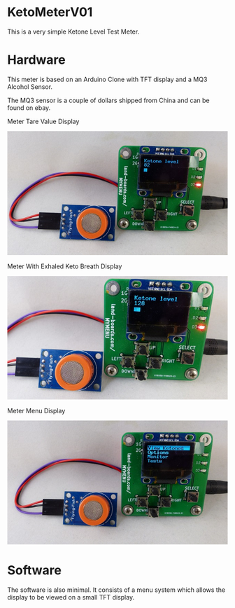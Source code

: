 # KetoMeterV01

This is a very simple Ketone Level Test Meter.

# Hardware

This meter is based on an Arduino Clone with TFT display and a MQ3 Alcohol Sensor.

The MQ3 sensor is a couple of dollars shipped from China and can be found on ebay.

Meter Tare Value Display

![Image of KetoMeterV01](https://github.com/OpenKeto/KetoMeterV01/blob/master/Pics/KetoMeterV01-Tare-640px.jpg)

Meter With Exhaled Keto Breath Display

![Image of KetoMeterV01](https://github.com/OpenKeto/KetoMeterV01/blob/master/Pics/KetoMeterV01-Breath-640px.JPG)

Meter Menu Display

![Image of KetoMeterV01](https://github.com/OpenKeto/KetoMeterV01/blob/master/Pics/KetoMeterV01-Menu-640px.jpg)

# Software

The software is also minimal. It consists of a menu system which allows the display to be viewed on a small TFT display.
